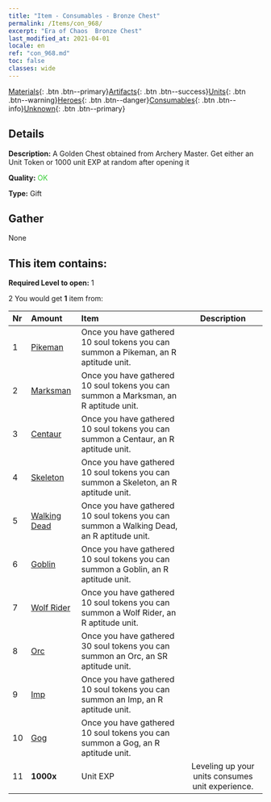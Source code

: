 ```yaml
---
title: "Item - Consumables - Bronze Chest"
permalink: /Items/con_968/
excerpt: "Era of Chaos  Bronze Chest"
last_modified_at: 2021-04-01
locale: en
ref: "con_968.md"
toc: false
classes: wide
---
```

 [Materials](/Items/){: .btn .btn--primary}[Artifacts](/Items/Artifacts/){: .btn .btn--success}[Units](/Items/Units/){: .btn .btn--warning}[Heroes](/Items/Heroes/){: .btn .btn--danger}[Consumables](/Items/Consumables/){: .btn .btn--info}[Unknown](/Items/Unknown/){: .btn .btn--primary}

## Details
 **Description:** A Golden Chest obtained from Archery Master. Get either an Unit Token or 1000 unit EXP at random after opening it

 **Quality:** <span style="color: #32CD32">OK</span>

 **Type:** Gift

## Gather

  None

## This item contains:

 **Required Level to open:** 1

 2 You would get **1** item  from:

  | Nr | Amount |     Item    | Description |
  |:---|:-------|:------------|:-----------:|
  | 1 | [Pikeman](/Items/unt_190/) | Once you have gathered 10 soul tokens you can summon a Pikeman, an R aptitude unit. | 
  | 2 | [Marksman](/Items/unt_191/) | Once you have gathered 10 soul tokens you can summon a Marksman, an R aptitude unit. | 
  | 3 | [Centaur](/Items/unt_199/) | Once you have gathered 10 soul tokens you can summon a Centaur, an R aptitude unit. | 
  | 4 | [Skeleton](/Items/unt_208/) | Once you have gathered 10 soul tokens you can summon a Skeleton, an R aptitude unit. | 
  | 5 | [Walking Dead](/Items/unt_209/) | Once you have gathered 10 soul tokens you can summon a Walking Dead, an R aptitude unit. | 
  | 6 | [Goblin](/Items/unt_217/) | Once you have gathered 10 soul tokens you can summon a Goblin, an R aptitude unit. | 
  | 7 | [Wolf Rider](/Items/unt_218/) | Once you have gathered 10 soul tokens you can summon a Wolf Rider, an R aptitude unit. | 
  | 8 | [Orc](/Items/unt_219/) | Once you have gathered 30 soul tokens you can summon an Orc, an SR aptitude unit. | 
  | 9 | [Imp](/Items/unt_226/) | Once you have gathered 10 soul tokens you can summon an Imp, an R aptitude unit. | 
  | 10 | [Gog](/Items/unt_227/) | Once you have gathered 10 soul tokens you can summon a Gog, an R aptitude unit. | 
  | 11 |  **1000x** | Unit EXP | Leveling up your units consumes unit experience.  | 
